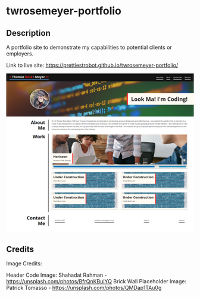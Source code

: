 # twrosemeyer-portfolio

## Description

A portfolio site to demonstrate my capabilities to potential clients or employers.

Link to live site: https://prettiestrobot.github.io/twrosemeyer-portfolio/


![](./assets/images/portfolio_screenshot.png)

## Credits

Image Credits: 

Header Code Image: Shahadat Rahman - https://unsplash.com/photos/BfrQnKBulYQ
Brick Wall Placeholder Image: Patrick Tomasso - https://unsplash.com/photos/QMDap1TAu0g


